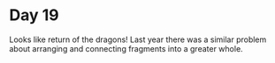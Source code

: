 # Day 19

Looks like return of the dragons!  Last year there was a similar problem about arranging and connecting fragments into a greater whole.